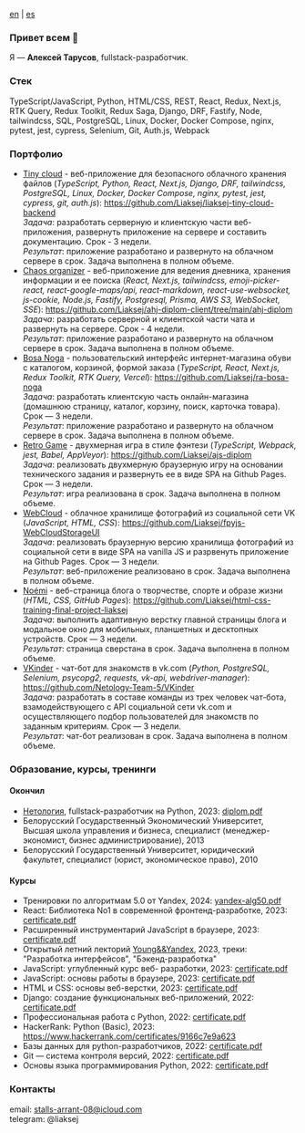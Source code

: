 [en](https://github.com/Liaksej) | [es](https://github.com/Liaksej/liaksej/blob/main/README_es.md)

### Привет всем 👋

Я — **Алексей Тарусов**, fullstack-разработчик.

### Cтек

TypeScript/JavaScript, Python, HTML/CSS, REST, React, Redux, Next.js, RTK Query, Redux Toolkit, Redux Saga, Django, DRF, Fastify, Node, tailwindcss, SQL, PostgreSQL, Linux, Docker, Docker Compose, nginx, pytest, jest, cypress, Selenium, Git, Auth.js, Webpack

### Портфолио

* [Tiny cloud](https://github.com/Liaksej/liaksej-tiny-cloud-backend) - веб-приложение для безопасного облачного хранения файлов (_TypeScript, Python, React, Next.js, Django, DRF, tailwindcss, PostgreSQL, Linux, Docker, Docker Compose, nginx, pytest, jest, cypress, git, auth.js_): https://github.com/Liaksej/liaksej-tiny-cloud-backend  
_Задача_: разработать серверную и клиентскую части веб-приложения, развернуть приложение на сервере и составить документацию. Срок - 3 недели.  
_Результат_: приложение разработано и развернуто на облачном сервере в срок. Задача выполнена в полном объеме. 
* [Chaos organizer](https://github.com/Liaksej/ahj-diplom-client/tree/main/ahj-diplom) - веб-приложение для ведения дневника, хранения информации и ее поиска (_React, Next.js, tailwindcss, emoji-picker-react, react-google-maps/api, react-markdown, react-use-websocket, js-cookie, Node.js, Fastify, Postgresql, Prisma, AWS S3, WebSocket, SSE_): https://github.com/Liaksej/ahj-diplom-client/tree/main/ahj-diplom  
_Задача_: разработать серверной и клиентской части чата и развернуть на сервере. Срок - 4 недели.  
_Результат_: приложение разработано и развернуто на облачном сервере в срок. Задача выполнена в полном объеме. 
* [Bosa Noga](https://github.com/Liaksej/ra-bosa-noga) - пользовательский интерфейс интернет-магазина обуви с каталогом, корзиной, формой заказа (_TypeScript, React, Next.js, Redux Toolkit, RTK Query, Vercel_): https://github.com/Liaksej/ra-bosa-noga  
_Задача_: разработать клиентскую часть онлайн-магазина (домашнюю страницу, каталог, корзину, поиск, карточка товара). Срок — 3 недели.  
_Результат_: приложение разработано и развернуто на облачном сервере в срок. Задача выполнена в полном объеме. 
* [Retro Game](https://github.com/Liaksej/ajs-diplom) - двухмерная игра в стиле фэнтези (_TypeScript, Webpack, jest, Babel, AppVeyor_): https://github.com/Liaksej/ajs-diplom  
_Задача_: реализовать двухмерную браузерную игру на основании технического задания и развернуть ее в виде SPA на Github Pages. Срок — 3 недели.  
_Результат_: игра реализована в срок. Задача выполнена в полном объеме. 
* [WebCloud](https://github.com/Liaksej/fpyjs-WebCloudStorageUI) - облачное хранилище фотографий из социальной сети VK (_JavaScript, HTML, CSS_): https://github.com/Liaksej/fpyjs-WebCloudStorageUI  
_Задача_: реализовать браузерную версию хранилища фотографий из социальной сети в виде SPA на vanilla JS и разрвенуть приложение на Github Pages. Срок — 3 недели.  
_Результат_: веб-приложение реализовано в срок. Задача выполнена в полном объеме. 
* [Noémi](https://github.com/Liaksej/html-css-training-final-project-liaksej) - веб-страница блога о творчестве, спорте и образе жизни (_HTML, CSS, GitHub Pages_): https://github.com/Liaksej/html-css-training-final-project-liaksej  
_Задача_: выполнить адаптивную верстку главной страницы блога и модальное окно для мобильных, планшетных и десктопных устройств. Срок — 3 недели.  
_Результат_: страница сверстана в срок. Задача выполнена в полном объеме. 
* [VKinder](https://github.com/Netology-Team-5/VKinder) - чат-бот для знакомств в vk.com (_Python, PostgreSQL, Selenium, psycopg2, requests, vk-api, webdriver-manager_): https://github.com/Netology-Team-5/VKinder  
_Задача_: разработать в составе команды из трех человек чат-бота, взамодействующего c API социальной сети vk.com и осуществляющего подбор пользователей для знакомств по заданным критериям. Срок — 3 недели.  
_Результат_: чат-бот реализован в срок. Задача выполнена в полном объеме. 

### Образование, курсы, тренинги

#### Окончил
* [Нетология](https://netology.ru/programs/fullstack-python-dev), fullstack-разработчик на Python, 2023: [diplom.pdf](https://github.com/Liaksej/liaksej/files/13766591/certificate-9.pdf)
* Белорусский Государственный Экономический Университет, Высшая школа управления и бизнеса, специалист (менеджер-экономист, бизнес администрирование), 2013
* Белорусский Государственный Университет, юридический факультет, специалист (юрист, экономическое право), 2010

#### Курсы
* Тренировки по алгоритмам 5.0 от Yandex, 2024: [yandex-alg50.pdf](certificates%2Fyandex-alg50.pdf)
* React: Библиотека No1 в современной фронтенд-разработке, 2023: [certificate.pdf](https://github.com/Liaksej/liaksej/files/13766590/certificate-8.pdf)
* Расширенный инструментарий JavaScript в браузере, 2023: [certificate.pdf](https://github.com/Liaksej/liaksej/files/13766589/certificate-7.pdf)
* Открытый летний лекторий [Young&&Yandex](https://yandex.ru/yaintern/schools/open-lectures#schedule-group), 2023, треки: "Разработка интерфейсов", "Бэкенд-разработка"
* JavaScript: углубленный курс веб- разработки, 2023: [certificate.pdf](https://github.com/Liaksej/liaksej/files/13766587/certificate-6.pdf)
* JavaScript: основы работы в браузере, 2023: [certificate.pdf](https://github.com/Liaksej/liaksej/files/13766585/certificate-5.pdf)
* HTML и CSS: основы веб-верстки, 2023: [certificate.pdf](https://github.com/Liaksej/liaksej/files/13766583/certificate-4.pdf)
* Django: создание функциональных веб-приложений, 2022: [certificate.pdf](certificates%2Fdjango.pdf)
* Профессиональная работа с Python, 2022: [certificate.pdf](certificates%2Fpython_advanced.pdf)
* HackerRank: Python (Basic), 2023: https://www.hackerrank.com/certificates/9166c7e9a623
* Базы данных для python-разработчиков, 2022: [certificate.pdf](certificates%2Fsql_python.pdf)
* Git — система контроля версий, 2022: [certificate.pdf](certificates%2Fgit_certificate.pdf)
* Основы языка программирования Python, 2022: [certificate.pdf](certificates%2Fpython_basic.pdf)

### Контакты
email: stalls-arrant-08@icloud.com    
telegram: @liaksej


